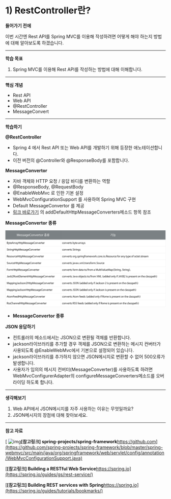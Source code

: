# 1) RestController란?

**들어가기 전에**

이번 시간엔 Rest API를 Spring MVC를 이용해 작성하려면 어떻게 해야 하는지 방법에 대해 알아보도록 하겠습니다.

 

 

------

**학습 목표**

1. Spring MVC를 이용해 Rest API를 작성하는 방법에 대해 이해합니다.

 

 

------

**핵심 개념**

- Rest API
- Web API
- @RestController
- MessageConvert

 

 

------

**학습하기**

**@RestController**

- Spring 4 에서 Rest API 또는 Web API를 개발하기 위해 등장한 애노테이션합니다.
- 이전 버전의 @Controller와 @ResponseBody를 포함합니다.

 

**MessageConvertor**

- 자바 객체와 HTTP 요청 / 응답 바디를 변환하는 역할
- @ResponseBody, @RequestBody
- @EnableWebMvc 로 인한 기본 설정
- WebMvcConfigurationSupport 를 사용하여 Spring MVC 구현
- Default MessageConvertor 를 제공
- [링크 바로가기](https://github.com/spring-projects/spring-framework/blob/master/spring-webmvc/src/main/java/org/springframework/web/servlet/config/annotation/WebMvcConfigurationSupport.java) 의 addDefaultHttpMessageConverters메소드 항목 참조

 

**MessageConvertor 종류**

![1_1](https://github.com/namdh9011/web-boostcourse/blob/master/theory/3_%EC%9B%B9_%EC%95%B1_%EA%B0%9C%EB%B0%9C_%EC%98%88%EC%95%BD%EC%84%9C%EB%B9%84%EC%8A%A41/11_Controller_BE/image/1_1.png)

- **MessageConvertor 종류**

**JSON 응답하기**

- 컨트롤러의 메소드에서는 JSON으로 변환될 객체를 반환합니다.
- jackson라이브러리를 추가할 경우 객체를 JSON으로 변환하는 메시지 컨버터가 사용되도록 @EnableWebMvc에서 기본으로 설정되어 있습니다.
- jackson라이브러리를 추가하지 않으면 JSON메시지로 변환할 수 없어 500오류가 발생합니다.
- 사용자가 임의의 메시지 컨버터(MessageConverter)를 사용하도록 하려면 WebMvcConfigurerAdapter의 configureMessageConverters메소드를 오버라이딩 하도록 합니다.

 

 

------

**생각해보기**

1. Web API에서 JSON메시지를 자주 사용하는 이유는 무엇일까요?
2. JSON메시지의 장점에 대해 찾아보세요.

 

 

------

**참고 자료**

[ ![img](https://cphinf.pstatic.net/mooc/20180219_63/1519025015398PgpAE_PNG/5wN8YGqO2YXAWDQ582wg.png?type=mfullfill_199_148)**[참고링크\] spring-projects/spring-framework**https://github.com](https://github.com/spring-projects/spring-framework/blob/master/spring-webmvc/src/main/java/org/springframework/web/servlet/config/annotation/WebMvcConfigurationSupport.java)

[**[참고링크\] Building a RESTful Web Service**https://spring.io](https://spring.io/guides/gs/rest-service/)

[**[참고링크\] Building REST services with Spring**https://spring.io](https://spring.io/guides/tutorials/bookmarks/)